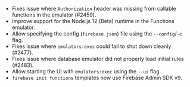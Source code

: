- Fixes issue where `Authorization` header was missing from callable functions in the emulator (#2459).
- Improve support for the Node.js 12 (Beta) runtime in the Functions emulator.
- Allow specifying the config (`firebase.json`) file using the `--config`/`-c` flag.
- Fixes issue where `emulators:exec` could fail to shut down cleanly (#2477).
- Fixes issue where database emulator did not properly load initial rules (#2483).
- Allow starting the UI with `emulators:exec` using the `--ui` flag.
- `firebase init functions` templates now use Firebase Admin SDK v9.
